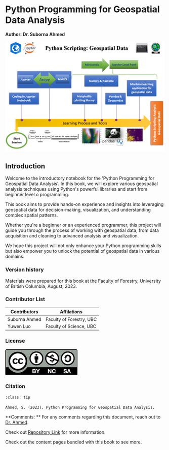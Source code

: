 # **Python Programming for Geospatial Data Analysis**

**Author: Dr. Suborna Ahmed**

![Road Map](roadmap.png)

## Introduction

Welcome to the introductory notebook for the 'Python Programming for Geospatial Data Analysis'. In this book, we will explore various geospatial analysis techniques using Python's powerful libraries and start from beginner level o programming.

This book aims to provide hands-on experience and insights into leveraging geospatial data for decision-making, visualization, and understanding complex spatial patterns.

Whether you're a beginner or an experienced programmer, this project will guide you through the process of working with geospatial data, from data acquisition and cleaning to advanced analysis and visualization.

We hope this project will not only enhance your Python programming skills but also empower you to unlock the potential of geospatial data in various domains.

### Version history

Materials were prepared for this book at the Faculty of Forestry, University of British Columbia, August, 2023.

### Contributor List

| Contributors  | Affilations              |
| ------------- | ------------------------ |
| Suborna Ahmed | Faculty of Forestry, UBC |
| Yuwen Luo     | Faculty of Science, UBC  |

### License

![license](license.png)

### Citation

```{admonition} **How to cite**
:class: tip

Ahmed, S. (2023). Python Programming for Geospatial Data Analysis.

```

**Comments: ** For any comments regarding this document, reach out to [Dr. Ahmed](https://forestry.ubc.ca/faculty-profile/suborna-ahmed/).

Check out [Repository Link](https://github.com/subornaa/Data-Analysis-With-Python.git) for more information.

Check out the content pages bundled with this book to see more.
